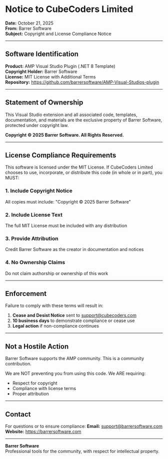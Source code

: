 # Notice to CubeCoders Limited

**Date:** October 21, 2025  
**From:** Barrer Software  
**Subject:** Copyright and License Compliance Notice

---

## Software Identification

**Product:** AMP Visual Studio Plugin (.NET 8 Template)  
**Copyright Holder:** Barrer Software  
**License:** MIT License with Additional Terms  
**Repository:** https://github.com/barrersoftware/AMP-Visual-Studios-plugin

---

## Statement of Ownership

This Visual Studio extension and all associated code, templates, documentation, 
and materials are the exclusive property of Barrer Software, protected under 
copyright law.

**Copyright © 2025 Barrer Software. All Rights Reserved.**

---

## License Compliance Requirements

This software is licensed under the MIT License. If CubeCoders Limited chooses 
to use, incorporate, or distribute this code (in whole or in part), you MUST:

### 1. Include Copyright Notice
All copies must include: "Copyright © 2025 Barrer Software"

### 2. Include License Text  
The full MIT License must be included with any distribution

### 3. Provide Attribution
Credit Barrer Software as the creator in documentation and notices

### 4. No Ownership Claims
Do not claim authorship or ownership of this work

---

## Enforcement

Failure to comply with these terms will result in:

1. **Cease and Desist Notice** sent to support@cubecoders.com
2. **10 business days** to demonstrate compliance or cease use
3. **Legal action** if non-compliance continues

---

## Not a Hostile Action

Barrer Software supports the AMP community. This is a community contribution.

We are NOT preventing you from using this code. We ARE requiring:
- Respect for copyright
- Compliance with license terms  
- Proper attribution

---

## Contact

For questions or to ensure compliance:
**Email:** support@barrersoftware.com  
**Website:** https://barrersoftware.com

---

**Barrer Software**  
Professional tools for the community, with respect for intellectual property.
